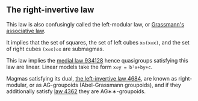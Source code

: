 ## The right-invertive law

This law is also confusingly called the left-modular law, or [Grassmann's associative law](https://arxiv.org/abs/1007.2285).

It implies that the set of squares, the set of left cubes `x◇(x◇x)`, and the set of right cubes `(x◇x)◇x` are submagmas.

This law implies the [medial law 934128](https://teorth.github.io/equational_theories/implications/?934128) hence quasigroups satisfying this law are linear.  Linear models take the form `x◇y = b²x+by+c`.

Magmas satisfying its dual, [the left-invertive law 4684](https://teorth.github.io/equational_theories/implications/?4684), are known as right-modular, or as AG-groupoids (Abel-Grassmann groupoids), and if they additionally satisfy [law 4362](https://teorth.github.io/equational_theories/implications/?4362) they are AG∗∗-groupoids.
